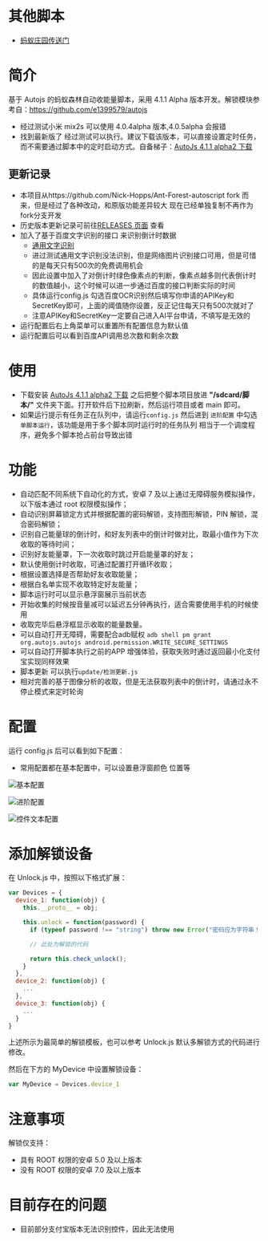 <!--
 * @Author: TonyJiangWJ
 * @Date: 2019-12-10 19:41:12
 * @Last Modified by: TonyJiangWJ
 * @Last Modified time: 2019-12-17 22:07:42
 * @Description: 
 -->
# 其他脚本
- [蚂蚁庄园传送门](https://github.com/TonyJiangWJ/Ant-Manor)
# 简介

基于 Autojs 的蚂蚁森林自动收能量脚本，采用 4.1.1 Alpha 版本开发。解锁模块参考自：https://github.com/e1399579/autojs

- 经过测试小米 mix2s 可以使用 4.0.4alpha 版本,4.0.5alpha 会报错
- 找到最新版了 经过测试可以执行。建议下载该版本，可以直接设置定时任务，而不需要通过脚本中的定时启动方式。自备梯子：[AutoJs 4.1.1 alpha2 下载](https://www.dropbox.com/s/pe3w53k0fugo1fa/Autojs%204.1.1%20Alpha2.apk?dl=0)

## 更新记录

- 本项目从https://github.com/Nick-Hopps/Ant-Forest-autoscript fork 而来，但是经过了各种改动，和原版功能差异较大 现在已经单独复制不再作为fork分支开发
- 历史版本更新记录可前往[RELEASES 页面](https://github.com/TonyJiangWJ/Ant-Forest/releases) 查看
- 加入了基于百度文字识别的接口 来识别倒计时数据
  - [通用文字识别](https://ai.baidu.com/tech/ocr/general)
  - 进过测试通用文字识别没法识别，但是网络图片识别接口可用，但是可惜的是每天只有500次的免费调用机会
  - 因此设置中加入了对倒计时绿色像素点的判断，像素点越多则代表倒计时的数值越小，这个时候可以进一步通过百度的接口判断实际的时间
  - 具体运行config.js 勾选百度OCR识别然后填写你申请的APIKey和SecretKey即可，上面的阈值随你设置，反正记住每天只有500次就对了
  - 注意APIKey和SecretKey一定要自己进入AI平台申请，不填写是无效的
- 运行配置后右上角菜单可以重置所有配置信息为默认值
- 运行配置后可以看到百度API调用总次数和剩余次数

# 使用

- 下载安装 [AutoJs 4.1.1 alpha2 下载](https://www.dropbox.com/s/pe3w53k0fugo1fa/Autojs%204.1.1%20Alpha2.apk?dl=0) 之后把整个脚本项目放进 **"/sdcard/脚本/"** 文件夹下面。打开软件后下拉刷新，然后运行项目或者 main 即可。
- 如果运行提示有任务正在队列中，请运行`config.js` 然后进到 `进阶配置` 中勾选 `单脚本运行`，该功能是用于多个脚本同时运行时的任务队列 相当于一个调度程序，避免多个脚本抢占前台导致出错

# 功能

- 自动匹配不同系统下自动化的方式，安卓 7 及以上通过无障碍服务模拟操作，以下版本通过 root 权限模拟操作；
- 自动识别屏幕锁定方式并根据配置的密码解锁，支持图形解锁，PIN 解锁，混合密码解锁；
- 识别自己能量球的倒计时，和好友列表中的倒计时做对比，取最小值作为下次收取的等待时间；
- 识别好友能量罩，下一次收取时跳过开启能量罩的好友；
- 默认使用倒计时收取，可通过配置打开循环收取；
- 根据设置选择是否帮助好友收取能量；
- 根据白名单实现不收取特定好友能量；
- 脚本运行时可以显示悬浮窗展示当前状态
- 开始收集的时候按音量减可以延迟五分钟再执行，适合需要使用手机的时候使用
- 收取完毕后悬浮框显示收取的能量数量。
- 可以自动打开无障碍，需要配合adb赋权 `adb shell pm grant org.autojs.autojs android.permission.WRITE_SECURE_SETTINGS`
- 可以自动打开脚本执行之前的APP 增强体验，获取失败时通过返回最小化支付宝实现同样效果
- 脚本更新 可以执行`update/检测更新.js`
- 相对完善的基于图像分析的收取，但是无法获取列表中的倒计时，请通过永不停止模式来定时轮询

# 配置

运行 config.js 后可以看到如下配置：

- 常用配置都在基本配置中，可以设置悬浮窗颜色 位置等

![基本配置](./resources/config-1.jpg)

![进阶配置](./resources/config-2.jpg)

![控件文本配置](./resources/config-3.jpg)

# 添加解锁设备

在 Unlock.js 中，按照以下格式扩展：

```javascript
var Devices = {
  device_1: function(obj) {
    this.__proto__ = obj;

    this.unlock = function(password) {
      if (typeof password !== "string") throw new Error("密码应为字符串！");

      // 此处为解锁的代码

      return this.check_unlock();
    }
  },
  device_2: function(obj) {
    ...
  },
  device_3: function(obj) {
    ...
  }
}
```

上述所示为最简单的解锁模板，也可以参考 Unlock.js 默认多解锁方式的代码进行修改。

然后在下方的 MyDevice 中设置解锁设备：

```javascript
var MyDevice = Devices.device_1
```

# 注意事项

解锁仅支持：

- 具有 ROOT 权限的安卓 5.0 及以上版本
- 没有 ROOT 权限的安卓 7.0 及以上版本

# 目前存在的问题

- 目前部分支付宝版本无法识别控件，因此无法使用
